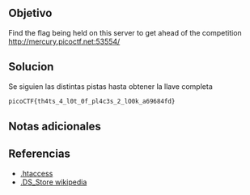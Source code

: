 ## Objetivo
Find the flag being held on this server to get ahead of the competition http://mercury.picoctf.net:53554/


## Solucion
Se siguien las distintas pistas hasta obtener la llave completa
```html
picoCTF{th4ts_4_l0t_0f_pl4c3s_2_lO0k_a69684fd}
```
## Notas adicionales
## Referencias
- [.htaccess](https://httpd.apache.org/docs/current/es/howto/htaccess.html)
- [.DS_Store wikipedia](https://es.wikipedia.org/wiki/.DS_Store)
